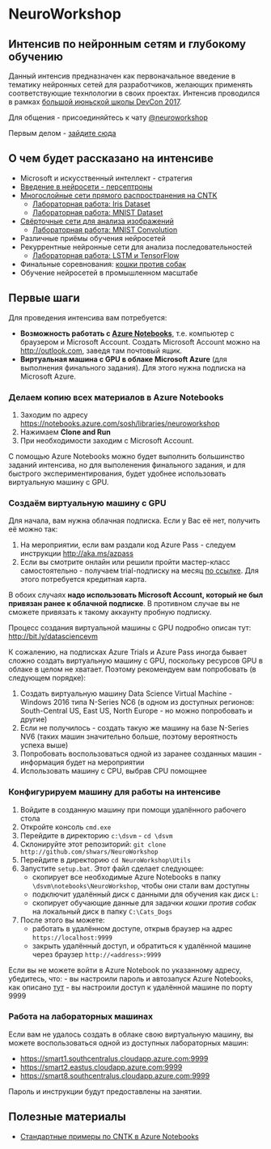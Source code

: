 ﻿# NeuroWorkshop
## Интенсив по нейронным сетям и глубокому обучению

Данный интенсив предназначен как первоначальное введение в тематику нейронных сетей для разработчиков, желающих применять соответствующие технлологии в своих проектах. Интенсив проводился в рамках [большой июньской школы DevCon 2017](http://events.techdays.ru/Future-Technologies/2017-06/).

Для общения - присоединяйтесь к чату [@neuroworkshop](http://telegram.me/neuroworkshop)

Первым делом - [зайдите сюда](https://notebooks.azure.com/sosh/libraries/neuroworkshop)

## О чем будет рассказано на интенсиве

  * Microsoft и искусственный интеллект - стратегия
  * [Введение в нейросети - персептроны](Notebooks/Perceptron.ipynb)
  * [Многослойные сети прямого распространения на CNTK](Notebooks/IntroCNTK.ipynb)
      - [Лабораторная работа: Iris Dataset](Notebooks/Lab_Iris.ipynb)
      - [Лабораторная работа: MNIST Dataset](Notebooks/Lab_MNIST.ipynb)
  * [Свёрточные сети для анализа изображений](Notebooks/ConvolutionalNets.ipynb)
      - [Лабораторная работа: MNIST Convolution](Notebooks/Lab_MNIST.ipynb)
  * Различные приёмы обучения нейросетей
  * Рекуррентные нейронные сети для анализа последовательностей
      - [Лабораторная работа: LSTM и TensorFlow](Notebooks/LSTM.ipynb)
  * Финальные соревнования: [кошки против собак](Notebooks/Cats_Dogs.ipynb)
  * Обучение нейросетей в промышленном масштабе

## Первые шаги

Для проведения интенсива вам потребуется:
  * **Возможность работать с [Azure Notebooks](http://notebooks.azure.com)**, т.е. компьютер с браузером и Microsoft Account. Создать Microsoft Account можно на http://outlook.com, заведя там почтовый ящик.
  * **Виртуальная машина с GPU в облаке Microsoft Azure** (для выполнения финального задания). Для этого нужна подписка на Microsoft Azure.

### Делаем копию всех материалов в Azure Notebooks

 1. Заходим по адресу https://notebooks.azure.com/sosh/libraries/neuroworkshop
 2. Нажимаем **Clone and Run**
 3. При необходимости заходим с Microsoft Account.

С помощью Azure Notebooks можно будет выполнить большинство заданий интенсива, но для выполенения финального задания, и для быстрого экспериментирования, будет удобнее использовать виртуальную машину с GPU.

### Создаём виртуальную машину с GPU

Для начала, вам нужна облачная подписка. Если у Вас её нет, получить её можно так:

  1. На мероприятии, если вам раздали код Azure Pass - следуем инструкции http://aka.ms/azpass
  2. Если вы смотрите онлайн или решили пройти мастер-класс самостоятельно - получаем trial-подписку на месяц 
     [по ссылке](https://azure.microsoft.com/ru-ru/free/). Для этого потребуется кредитная карта.

В обоих случаях **надо использовать Microsoft Account, который не был привязан ранее к облачной подписке**. В противном случае вы не сможете привязать к такому аккаунту пробную подписку.

Процесс создания виртуальной машины с GPU подробно описан тут: http://bit.ly/datasciencevm

К сожалению, на подписках Azure Trials и Azure Pass иногда бывает сложно создать виртуальную машину с GPU, поскольку ресурсов GPU в облаке в целом не хватает. Поэтому рекомендуем вам попробовать (в следующем порядке):

 1. Создать виртуальную машину Data Science Virtual Machine - Windows 2016 типа N-Series NC6 (в одном из доступных регионов: South-Central US, East US, North Europe - но можно попробовать и другие)
 2. Если не получилось - создать такую же машину на базе N-Series NV6 (таких машин значительно больше, поэтому вероятность успеха выше)
 3. Попробовать воспользоваться одной из заранее созданных машин - информация будет на мероприятии
 4. Использовать машину с CPU, выбрав CPU помощнее

### Конфигурируем машину для работы на интенсиве

 1. Войдите в созданную машину при помощи удалённого рабочего стола
 2. Откройте консоль `cmd.exe`
 3. Перейдите в директорию `c:\dsvm` - `cd \dsvm`
 4. Склонируйте этот репозиторий: `git clone http://github.com/shwars/NeuroWorkshop`
 5. Перейдите в директорию `cd NeuroWorkshop\Utils`
 6. Запустите `setup.bat`. Этот файл сделает следующее:
      - скопирует все необходимые Azure Notebooks в папку `\dsvm\notebooks\NeuroWorkshop`, чтобы они стали вам доступны
      - подключит удалённый диск с данными для обучения как диск `L:`
      - скопирует обучающие данные для задачки *кошки против собак* на локальный диск в папку `C:\Cats_Dogs`
 7. После этого вы можете:
      - работать в удалённом доступе, открыв браузер на адрес `https://localhost:9999`
      - закрыть удалённый доступ, и обратиться к удалённой машине через браузер `http://<address>:9999`

Если вы не можете войти в Azure Notebook по указанному адресу, убедитесь, что:
      - вы настроили пароль и автозапуск Azure Notebooks, как описано [тут](http://bit.ly/datasciencevm)
      - вы настроили доступ к удалённой машине по порту 9999

### Работа на лабораторных машинах

Если вам не удалось создать в облаке свою виртуальную машину, вы можете воспользоваться одной из доступных лабораторных машин:

  * https://smart1.southcentralus.cloudapp.azure.com:9999
  * https://smart2.eastus.cloudapp.azure.com:9999
  * https://smart8.southcentralus.cloudapp.azure.com:9999

Пароль и инструкции будут предоставлены на занятии.

## Полезные материалы 

 * [Стандартные примеры по CNTK в Azure Notebooks](https://notebooks.azure.com/cntk/libraries/tutorials)